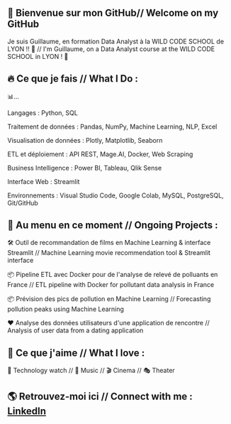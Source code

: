 ## 👋 Bienvenue sur mon GitHub// Welcome on my GitHub
Je suis Guillaume, en formation Data Analyst à la WILD CODE SCHOOL de LYON !! 🚀 // I'm Guillaume, on a Data Analyst course at the WILD CODE SCHOOL in LYON ! 🚀


## 🔥 Ce que je fais // What I Do :

📊...

Langages : Python, SQL

Traitement de données : Pandas, NumPy, Machine Learning, NLP, Excel

Visualisation de données : Plotly, Matplotlib, Seaborn

ETL et déploiement : API REST, Mage.AI, Docker, Web Scraping

Business Intelligence : Power BI, Tableau, Qlik Sense

Interface Web : Streamlit

Environnements : Visual Studio Code, Google Colab, MySQL, PostgreSQL, Git/GitHub


## 📌 Au menu en ce moment // Ongoing Projects :
🛠️ Outil de recommandation de films en Machine Learning & interface Streamlit // Machine Learning movie recommendation tool & Streamlit interface

📦 Pipeline ETL avec Docker pour de l'analyse de relevé de polluants en France // ETL pipeline with Docker for pollutant data analysis in France

📦 Prévision des pics de pollution en Machine Learning // Forecasting pollution peaks using Machine Learning

❤️ Analyse des données utilisateurs d'une application de rencontre // Analysis of user data from a dating application


## 🫶 Ce que j'aime // What I love :

📖 Technology watch // 🎤 Music // 🎬 Cinema // 🎭 Theater


## 🌎 Retrouvez-moi ici // Connect with me : [LinkedIn](https://www.linkedin.com/in/cholletguillaume/)
